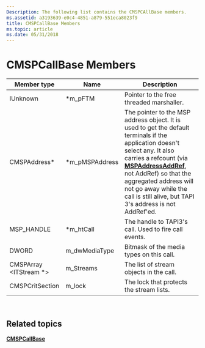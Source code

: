 ```yaml
---
Description: The following list contains the CMSPCAllBase members.
ms.assetid: a3193639-e0c4-4851-a879-551eca8023f9
title: CMSPCallBase Members
ms.topic: article
ms.date: 05/31/2018
---
```


# CMSPCallBase Members



| Member type                   | Name             | Description                                                                                                                                                                                                                                                                                                                                       |
|-------------------------------|------------------|---------------------------------------------------------------------------------------------------------------------------------------------------------------------------------------------------------------------------------------------------------------------------------------------------------------------------------------------------|
| IUnknown                      | \*m\_pFTM        | Pointer to the free threaded marshaller.                                                                                                                                                                                                                                                                                                          |
| CMSPAddress\*                 | \*m\_pMSPAddress | The pointer to the MSP address object. It is used to get the default terminals if the application doesn't select any. It also carries a refcount (via [**MSPAddressAddRef**](/windows/desktop/api/Mspaddr/nf-mspaddr-cmspaddress-mspaddressaddref), not AddRef) so that the aggregated address will not go away while the call is still alive, but TAPI 3's address is not AddRef'ed. |
| MSP\_HANDLE                   | \*m\_htCall      | The handle to TAPI3's call. Used to fire call events.                                                                                                                                                                                                                                                                                             |
| DWORD                         | m\_dwMediaType   | Bitmask of the media types on this call.                                                                                                                                                                                                                                                                                                          |
| CMSPArray <ITStream \*> | m\_Streams       | The list of stream objects in the call.                                                                                                                                                                                                                                                                                                           |
| CMSPCritSection               | m\_lock          | The lock that protects the stream lists.                                                                                                                                                                                                                                                                                                          |



 

## Related topics

<dl> <dt>

[**CMSPCallBase**](/windows/desktop/api/Mspcall/nl-mspcall-cmspcallbase)
</dt> </dl>

 

 



